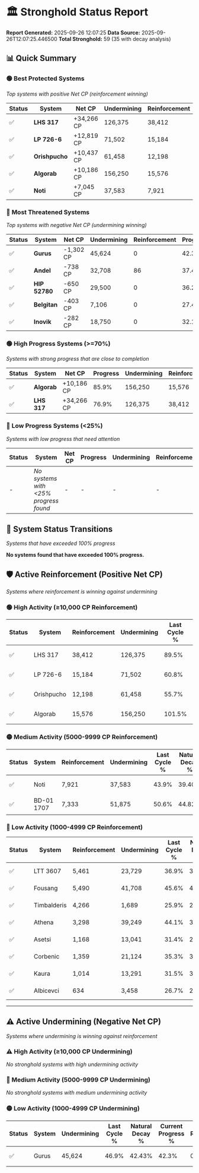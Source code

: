 # 🏛️ Stronghold Status Report

**Report Generated:** 2025-09-26 12:07:25
**Data Source:** 2025-09-26T12:07:25.446500
**Total Stronghold:** 59 (35 with decay analysis)

## 📊 Quick Summary

### 🟢 **Best Protected Systems**
*Top systems with positive Net CP (reinforcement winning)*

| Status | System | Net CP | Undermining | Reinforcement | Progress |
|--------|--------|--------|-------------|---------------|----------|
| ✅ | **LHS 317** | +34,266 CP | 126,375 | 38,412 | 76.9% |
| ✅ | **LP 726-6** | +12,819 CP | 71,502 | 15,184 | 53.6% |
| ✅ | **Orishpucho** | +10,437 CP | 61,458 | 12,198 | 49.6% |
| ✅ | **Algorab** | +10,186 CP | 156,250 | 15,576 | 85.9% |
| ✅ | **Noti** | +7,045 CP | 37,583 | 7,921 | 40.1% |

### 🔴 **Most Threatened Systems**
*Top systems with negative Net CP (undermining winning)*

| Status | System | Net CP | Undermining | Reinforcement | Progress |
|--------|--------|--------|-------------|---------------|----------|
| ✅ | **Gurus** | -1,302 CP | 45,624 | 0 | 42.3% |
| ✅ | **Andel** | -738 CP | 32,708 | 86 | 37.4% |
| ✅ | **HIP 52780** | -650 CP | 29,500 | 0 | 36.2% |
| ✅ | **Belgitan** | -403 CP | 7,106 | 0 | 27.4% |
| ✅ | **Inovik** | -282 CP | 18,750 | 0 | 32.1% |

### 🟢 **High Progress Systems (>=70%)**
*Systems with strong progress that are close to completion*

| Status | System | Net CP | Progress | Undermining | Reinforcement |
|--------|--------|--------|----------|-------------|---------------|
| ✅ | **Algorab** | +10,186 CP | 85.9% | 156,250 | 15,576 |
| ✅ | **LHS 317** | +34,266 CP | 76.9% | 126,375 | 38,412 |

### 🔴 **Low Progress Systems (<25%)**
*Systems with low progress that need attention*

| Status | System | Net CP | Progress | Undermining | Reinforcement |
|--------|--------|--------|----------|-------------|---------------|
| - | *No systems with <25% progress found* | - | - | - | - |
## 🔄 System Status Transitions
*Systems that have exceeded 100% progress*

**No systems found that have exceeded 100% progress.**

## 🛡️ Active Reinforcement (Positive Net CP)
*Systems where reinforcement is winning against undermining*

### 🟢 High Activity (≥10,000 CP Reinforcement)

| Status | System | Reinforcement | Undermining | Last Cycle % | Natural Decay % | Current Progress % | Current CP | Net CP | Activity |
|--------|--------|---------------|-------------|--------------|-----------------|-------------------|------------|--------|----------|
| ✅ | LHS 317 | 38,412 | 126,375 | 89.5% | 73.47% | 76.9% | 769,000 | +34,266 | 🟢 High Reinforcement |
| ✅ | LP 726-6 | 15,184 | 71,502 | 60.8% | 52.32% | 53.6% | 536,000 | +12,819 | 🟢 High Reinforcement |
| ✅ | Orishpucho | 12,198 | 61,458 | 55.7% | 48.56% | 49.6% | 496,000 | +10,437 | 🟢 High Reinforcement |
| ✅ | Algorab | 15,576 | 156,250 | 101.5% | 84.88% | 85.9% | 859,000 | +10,186 | 🟢 High Reinforcement |

### 🟡 Medium Activity (5000-9999 CP Reinforcement)

| Status | System | Reinforcement | Undermining | Last Cycle % | Natural Decay % | Current Progress % | Current CP | Net CP | Activity |
|--------|--------|---------------|-------------|--------------|-----------------|-------------------|------------|--------|----------|
| ✅ | Noti | 7,921 | 37,583 | 43.9% | 39.40% | 40.1% | 401,000 | +7,045 | 🟡 Medium Reinforcement |
| ✅ | BD-01 1707 | 7,333 | 51,875 | 50.6% | 44.82% | 45.4% | 453,999 | +5,782 | 🟡 Medium Reinforcement |

### 🔴 Low Activity (1000-4999 CP Reinforcement)

| Status | System | Reinforcement | Undermining | Last Cycle % | Natural Decay % | Current Progress % | Current CP | Net CP | Activity |
|--------|--------|---------------|-------------|--------------|-----------------|-------------------|------------|--------|----------|
| ✅ | LTT 3607 | 5,461 | 23,729 | 36.9% | 34.01% | 34.5% | 345,000 | +4,918 | 🔵 Low Reinforcement |
| ✅ | Fousang | 5,490 | 41,708 | 45.6% | 40.96% | 41.4% | 414,000 | +4,412 | 🔵 Low Reinforcement |
| ✅ | Timbalderis | 4,266 | 1,689 | 25.9% | 25.31% | 25.7% | 257,000 | +3,927 | 🔵 Low Reinforcement |
| ✅ | Athena | 3,298 | 39,249 | 44.1% | 39.98% | 40.2% | 402,000 | +2,218 | 🔵 Low Reinforcement |
| ✅ | Asetsi | 1,168 | 13,041 | 31.4% | 29.98% | 30.1% | 301,000 | +1,203 | 🔵 Low Reinforcement |
| ✅ | Corbenic | 1,359 | 21,124 | 35.3% | 33.09% | 33.2% | 332,000 | +1,114 | 🔵 Low Reinforcement |
| ✅ | Kaura | 1,014 | 13,291 | 31.5% | 30.09% | 30.2% | 302,000 | +1,081 | 🔵 Low Reinforcement |
| ✅ | Albicevci | 634 | 3,458 | 26.7% | 26.30% | 26.4% | 264,000 | +1,014 | 🔵 Low Reinforcement |


---

## ⚠️ Active Undermining (Negative Net CP)
*Systems where undermining is winning against reinforcement*

### ⚠️ High Activity (≥10,000 CP Undermining)

*No stronghold systems with high undermining activity*

### 🔶 Medium Activity (5000-9999 CP Undermining)

*No stronghold systems with medium undermining activity*

### 🟡 Low Activity (1000-4999 CP Undermining)

| Status | System | Undermining | Last Cycle % | Natural Decay % | Current Progress % | Reinforcement | Current CP | Net CP | Activity |
|--------|--------|-------------|--------------|-----------------|-------------------|---------------|------------|--------|----------|
| ✅ | Gurus | 45,624 | 46.9% | 42.43% | 42.3% | 0 | 423,000 | -1,302 | 🟡 Low Undermining |
